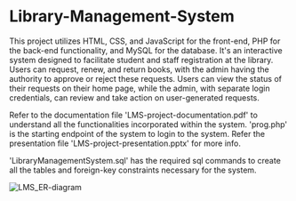 # Library-Management-System

This project utilizes HTML, CSS, and JavaScript for the front-end, PHP for the back-end functionality, and MySQL for the database. It's an interactive system designed to facilitate student and staff registration at the library. Users can request, renew, and return books, with the admin having the authority to approve or reject these requests. Users can view the status of their requests on their home page, while the admin, with separate login credentials, can review and take action on user-generated requests.

Refer to the documentation file 'LMS-project-documentation.pdf' to understand all the functionalities incorporated within the system.
'prog.php' is the starting endpoint of the system to login to the system. Refer the presentation file 'LMS-project-presentation.pptx' for more info.

'LibraryManagementSystem.sql' has the required sql commands to create all the tables and foreign-key constraints necessary for the system.





![LMS_ER-diagram](https://github.com/Tammineediavinash1999/Library-Management-System/assets/101464722/10699aed-da7a-4b75-aed4-e270bbe7bab3)
